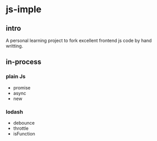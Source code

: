 # js-imple

## intro

A personal learning project to fork excellent frontend js code by hand writting.

## in-process

### plain Js

- promise
- async
- new

### lodash

- debounce
- throttle
- isFunction

